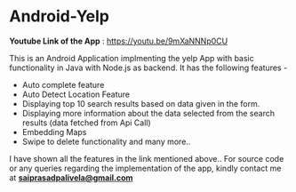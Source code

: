 # Android-Yelp

**Youtube Link of the App** : https://youtu.be/9mXaNNNp0CU

This is an Android Application implmenting the yelp App with basic functionality in Java with Node.js as backend. It has the following features -
- Auto complete feature
- Auto Detect Location Feature
- Displaying top 10 search results based on data given in the form.
- Displaying more information about the data selected from the search results (data fetched from Api Call)
- Embedding Maps
- Swipe to delete functionality and many more..

I have shown all the features in the link mentioned above..
For source code or any queries regarding the implementation of the app, kindly contact me at **saiprasadpalivela@gmail.com**
